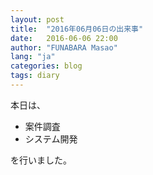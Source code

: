 ```yaml
---
layout: post
title:  "2016年06月06日の出来事"
date:   2016-06-06 22:00
author: "FUNABARA Masao"
lang: "ja"
categories: blog
tags: diary
---
```


本日は、

* 案件調査
* システム開発

を行いました。
